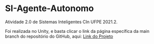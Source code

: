 # SI-Agente-Autonomo
Atividade 2.0 de Sistemas Inteligentes CIn UFPE 2021.2.

Foi realizada no Unity, e basta clicar o link da página específica da main branch do repositório do GitHub, aqui: [Link do Projeto]()
